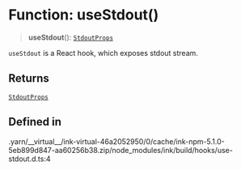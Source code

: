 # Function: useStdout()

> **useStdout**(): [`StdoutProps`](../type-aliases/StdoutProps.md)

`useStdout` is a React hook, which exposes stdout stream.

## Returns

[`StdoutProps`](../type-aliases/StdoutProps.md)

## Defined in

.yarn/\_\_virtual\_\_/ink-virtual-46a2052950/0/cache/ink-npm-5.1.0-5eb899d847-aa60256b38.zip/node\_modules/ink/build/hooks/use-stdout.d.ts:4
